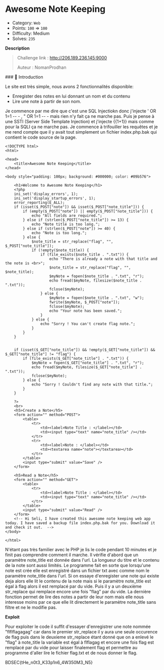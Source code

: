 

# Awesome Note Keeping 



- Category: `Web`
- Points: `100` => `100`
- Difficulty: Medium
- Solves: `235`


**Description**

> Challenge link : http://206.189.236.145:9000
> 
> Auteur : NomanProdhan




### :book: Introduction





 
Le site est très simple, nous avons 2 fonctionnalités disponible: 
  - Enregister des notes en lui donnant un nom et du contenu
  - Lire une note à partir de son nom. 



Je commence par me dire que c'est une SQL Injectiokn donc j'injecte ' OR 1=1 -- - , " OR 1=1 -- - mais rien
n'y fait ça ne marche pas. Puis je pense à une SSTI (Server Side Template Injection) et j'injecte {{1+1}} mais
comme pour la SQLI ça ne marche pas. Je  commence à trifouiller les requêtes et je me rend compte que il y avait
tout simplement un fichier index.php.bak qui contient le code source de la page.

``` 
<!DOCTYPE html>
<html>

<head>
    <title>Awesome Note Keeping</title>
</head>

<body style="padding: 100px; background: #000000; color: #09b576">

    <h1>Welcome to Awesome Note Keeping</h1>
    <?php
    ini_set('display_errors', 1);
    ini_set('display_startup_errors', 1);
    error_reporting(E_ALL);
    if (isset($_POST["note"]) && isset($_POST["note_title"])) {
        if (empty($_POST["note"]) || empty($_POST["note_title"])) {
            echo "All fields are required.";
        } else if (strlen($_POST["note_title"]) >= 13) {
            echo "Note title is too long.";
        } else if (strlen($_POST["note"]) >= 40) {
            echo "Note is too long.";
        } else {
            $note_title = str_replace("flag", "", $_POST["note_title"]);
            if (!empty($note_title)) {
                if (file_exists($note_title . ".txt")) {
                    echo "There is already a note with that title and the note is <br>";
                    $note_title = str_replace("flag", "", $note_title);
                    $myNote = fopen($note_title . ".txt", "r");
                    echo fread($myNote, filesize($note_title . ".txt"));
                    fclose($myNote);
                } else {
                    $myNote = fopen($note_title . ".txt", "w");
                    fwrite($myNote, $_POST["note"]);
                    fclose($myNote);
                    echo "Your note has been saved.";
                }
            } else {
                echo "Sorry ! You can't create flag note.";
            }
        }
    }


    if (isset($_GET["note_title"]) && !empty($_GET["note_title"]) && $_GET["note_title"] != "flag") {
        if (file_exists($_GET["note_title"] . ".txt")) {
            $myNote = fopen($_GET["note_title"] . ".txt", "r");
            echo fread($myNote, filesize($_GET["note_title"] . ".txt"));
            fclose($myNote);
        } else {
            echo "Sorry ! Couldn't find any note with that title.";
        }
    }

    ?>
    <br>
    <h5>Create a Note</h5>
    <form action="" method="POST">
        <table>
            <tr>
                <td><label>Note Title : </label></td>
                <td><input type="text" name="note_title" /></td>
            </tr>
            <tr>
                <td><label>Note : </label></td>
                <td><textarea name="note"></textarea></td>
            </tr>
        </table>
        <input type="submit" value="Save" />
    </form>

    <h5>Read a Note</h5>
    <form action="" method="GET">
        <table>
            <tr>
                <td><label>Note Title : </label></td>
                <td><input type="text" name="note_title" /></td>
            </tr>
        </table>
        <input type="submit" value="Read" />
    </form>
    <!-- Hi Seli, I have created this awesome note keeping web app today. I have saved a backup file index.php.bak for you. Download it and check it out.  -->
</body>

</html>
```

N'étant pas très familier avec le PHP je lis le code pendant 10 minutes et je finit pas comprendre comment il marche.
Il vérifie d'abord que un paramètre note_title est donnée dans l'url. La longueur du titre et le contenu de la note sont
aussi limités. Le programme fait en sorte que lorsqu'une note est crée elle est enregistré dans un fichier txt avec comme nom 
le paramètre note_title dans l'url. Si on essaye d'enregister une note qui existe deja alors elle lit le contenu de la note mais si
le paramètre note_title est égal à flag alors il est remplacé par du vide. Puis il y a un deuxième str_replace
 qui remplace encore une fois "flag" par du vide. La dernière fonction permet de lire des notes a partir de leur nom mais
 elle nous interesse moins par ce que elle lit directement le paramètre note_title sans filtre et ne le modifie pas.
 



**Exploit**

Pour exploiter le code il suffit d'essayer d'enregistrer une note nommée "flflflagagag" car dans le premier str_replace
il y aura une seule occurence de flag puis dans le deuxieme str_replace étant donné que on a enlevé le "flag" à
note_title la variable est égal à flflagag et encore une fois flag est remplacé par du vide pour laisser finalement
flag et permettre au programme d'aller lire le fichier flag.txt et de nous donner le flag.



BDSEC{tHe_n0t3_K33p1n6_4W350M3_N5} 




